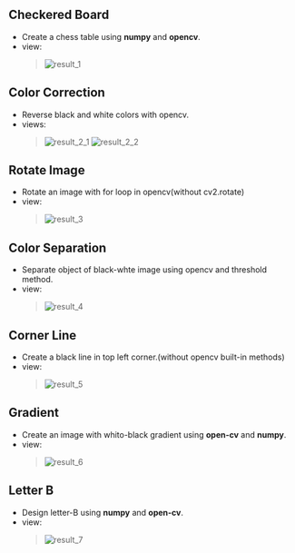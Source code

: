 ## Checkered Board
- Create a chess table using **numpy** and **opencv**.
- view:
  > ![result_1](https://user-images.githubusercontent.com/77120507/139427129-565d93a9-97eb-44bb-b261-0a3c5d1a6164.png)
## Color Correction
- Reverse black and white colors with opencv.
- views:
  > ![result_2_1](https://user-images.githubusercontent.com/77120507/139427174-2e5f3403-fae6-44b4-b560-76f76b8014f7.png)
  > ![result_2_2](https://user-images.githubusercontent.com/77120507/139427186-fbc246f3-1e6a-4648-9e0e-cdcccaff4c27.png)
## Rotate Image
- Rotate an image with for loop in opencv(without cv2.rotate)
- view:
  > ![result_3](https://user-images.githubusercontent.com/77120507/139427258-d31aafcc-0fc7-4706-8334-c9a011ab0ca1.png)
## Color Separation
- Separate object of black-whte image using opencv and threshold method.
- view:
  > ![result_4](https://user-images.githubusercontent.com/77120507/139429837-e7538f85-af2c-4f25-9ed3-7dd9a28d2fed.png)
## Corner Line
- Create a black line in top left corner.(without opencv built-in methods)
- view:
  > ![result_5](https://user-images.githubusercontent.com/77120507/139429884-e7c9eb8a-a124-4232-ab79-b4e3a5f42468.png)
## Gradient
- Create an image with whito-black gradient using **open-cv** and **numpy**.
- view:
  > ![result_6](https://user-images.githubusercontent.com/77120507/139590566-7a676885-cb49-43a3-89d1-fa3d02c9386a.png)
## Letter B
- Design letter-B using **numpy** and **open-cv**.
- view:
  > ![result_7](https://user-images.githubusercontent.com/77120507/139590558-05787f52-7c96-4669-ad1a-4a1050380378.png)

